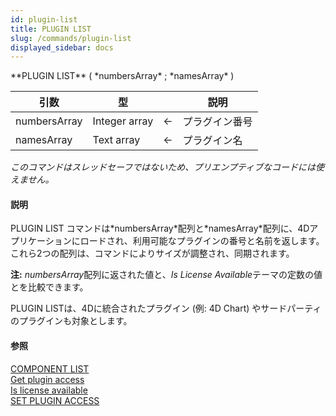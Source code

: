 ```yaml
---
id: plugin-list
title: PLUGIN LIST
slug: /commands/plugin-list
displayed_sidebar: docs
---
```


<!--REF #_command_.PLUGIN LIST.Syntax-->**PLUGIN LIST** ( *numbersArray* ; *namesArray* )<!-- END REF-->
<!--REF #_command_.PLUGIN LIST.Params-->
| 引数 | 型 |  | 説明 |
| --- | --- | --- | --- |
| numbersArray | Integer array | &#8592; | プラグイン番号 |
| namesArray | Text array | &#8592; | プラグイン名 |

<!-- END REF-->

*このコマンドはスレッドセーフではないため、プリエンプティブなコードには使えません。*


#### 説明 

<!--REF #_command_.PLUGIN LIST.Summary-->PLUGIN LIST コマンドは*numbersArray*配列と*namesArray*配列に、4Dアプリケーションにロードされ、利用可能なプラグインの番号と名前を返します。<!-- END REF-->これら2つの配列は、コマンドによりサイズが調整され、同期されます。

**注:** *numbersArray*配列に返された値と、*Is License Available*テーマの定数の値とを比較できます。

PLUGIN LISTは、4Dに統合されたプラグイン (例: 4D Chart) やサードパーティのプラグインも対象とします。

#### 参照 

[COMPONENT LIST](component-list.md)  
[Get plugin access](get-plugin-access.md)  
[Is license available](is-license-available.md)  
[SET PLUGIN ACCESS](set-plugin-access.md)  